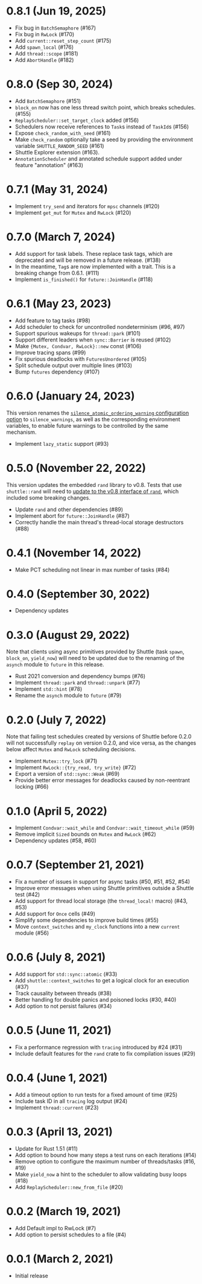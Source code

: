 # 0.8.1 (Jun 19, 2025)

* Fix bug in `BatchSemaphore` (#167)
* Fix bug in `RwLock` (#170)
* Add `current::reset_step_count` (#175)
* Add `spawn_local` (#176)
* Add `thread::scope` (#181)
* Add `AbortHandle` (#182)

# 0.8.0 (Sep 30, 2024)

* Add `BatchSemaphore` (#151)
* `block_on` now has one less thread switch point, which breaks schedules. (#155)
* `ReplayScheduler::set_target_clock` added (#156)
* Schedulers now receive references to `Task`s instead of `TaskId`s (#156)
* Expose `check_random_with_seed` (#161)
* Make `check_random` optionally take a seed by providing the environment variable `SHUTTLE_RANDOM_SEED` (#161)
* Shuttle Explorer extension (#163).
* `AnnotationScheduler` and annotated schedule support added under feature "annotation" (#163)

# 0.7.1 (May 31, 2024)

* Implement `try_send` and iterators for `mpsc` channels (#120)
* Implement `get_mut` for `Mutex` and `RwLock` (#120)

# 0.7.0 (March 7, 2024)

* Add support for task labels. These replace task tags, which are deprecated and will be removed in a future release. (#138)
* In the meantime, `Tag`s are now implemented with a trait. This is a breaking change from 0.6.1. (#111)
* Implement `is_finished()` for `future::JoinHandle` (#118)

# 0.6.1 (May 23, 2023)

* Add feature to tag tasks (#98)
* Add scheduler to check for uncontrolled nondeterminism (#96, #97)
* Support spurious wakeups for `thread::park` (#101)
* Support different leaders when `sync::Barrier` is reused (#102)
* Make `{Mutex, Condvar, RwLock}::new` const (#106)
* Improve tracing spans (#99)
* Fix spurious deadlocks with `FuturesUnordered` (#105)
* Split schedule output over multiple lines (#103)
* Bump `futures` dependency (#107)

# 0.6.0 (January 24, 2023)

This version renames the [`silence_atomic_ordering_warning` configuration option](https://docs.rs/shuttle/0.5.0/shuttle/struct.Config.html#structfield.silence_atomic_ordering_warning) to `silence_warnings`, as well as the corresponding environment variables, to enable future warnings to be controlled by the same mechanism.

* Implement `lazy_static` support (#93)

# 0.5.0 (November 22, 2022)

This version updates the embedded `rand` library to v0.8.
Tests that use `shuttle::rand` will need to [update to the v0.8 interface of `rand`](https://github.com/rust-random/rand/blob/master/CHANGELOG.md#080---2020-12-18),
which included some breaking changes.

* Update `rand` and other dependencies (#89)
* Implement abort for `future::JoinHandle` (#87)
* Correctly handle the main thread's thread-local storage destructors (#88)

# 0.4.1 (November 14, 2022)

* Make PCT scheduling not linear in max number of tasks (#84)

# 0.4.0 (September 30, 2022)

* Dependency updates

# 0.3.0 (August 29, 2022)

Note that clients using async primitives provided by Shuttle (task `spawn`, `block_on`, `yield_now`) will
need to be updated due to the renaming of the `asynch` module to `future` in this release.

* Rust 2021 conversion and dependency bumps (#76)
* Implement `thread::park` and `thread::unpark` (#77)
* Implement `std::hint` (#78)
* Rename the `asynch` module to `future` (#79)

# 0.2.0 (July 7, 2022)

Note that failing test schedules created by versions of Shuttle before 0.2.0 will not successfully
`replay` on version 0.2.0, and vice versa, as the changes below affect `Mutex` and `RwLock`
scheduling decisions.

* Implement `Mutex::try_lock` (#71)
* Implement `RwLock::{try_read, try_write}` (#72)
* Export a version of `std::sync::Weak` (#69)
* Provide better error messages for deadlocks caused by non-reentrant locking (#66)

# 0.1.0 (April 5, 2022)

* Implement `Condvar::wait_while` and `Condvar::wait_timeout_while` (#59)
* Remove implicit `Sized` bounds on `Mutex` and `RwLock` (#62)
* Dependency updates (#58, #60)

# 0.0.7 (September 21, 2021)

* Fix a number of issues in support for async tasks (#50, #51, #52, #54)
* Improve error messages when using Shuttle primitives outside a Shuttle test (#42)
* Add support for thread local storage (the `thread_local!` macro) (#43, #53)
* Add support for `Once` cells (#49)
* Simplify some dependencies to improve build times (#55)
* Move `context_switches` and `my_clock` functions into a new `current` module (#56)

# 0.0.6 (July 8, 2021)

* Add support for `std::sync::atomic` (#33)
* Add `shuttle::context_switches` to get a logical clock for an execution (#37)
* Track causality between threads (#38)
* Better handling for double panics and poisoned locks (#30, #40)
* Add option to not persist failures (#34)

# 0.0.5 (June 11, 2021)

* Fix a performance regression with `tracing` introduced by #24 (#31)
* Include default features for the `rand` crate to fix compilation issues (#29)

# 0.0.4 (June 1, 2021)

* Add a timeout option to run tests for a fixed amount of time (#25)
* Include task ID in all `tracing` log output (#24)
* Implement `thread::current` (#23)

# 0.0.3 (April 13, 2021)

* Update for Rust 1.51 (#11)
* Add option to bound how many steps a test runs on each iterations (#14)
* Remove option to configure the maximum number of threads/tasks (#16, #19)
* Make `yield_now` a hint to the scheduler to allow validating busy loops (#18)
* Add `ReplayScheduler::new_from_file` (#20)

# 0.0.2 (March 19, 2021)

* Add Default impl to RwLock (#7)
* Add option to persist schedules to a file (#4)

# 0.0.1 (March 2, 2021)

* Initial release
